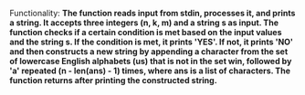 Functionality: **The function reads input from stdin, processes it, and prints a string. It accepts three integers (n, k, m) and a string s as input. The function checks if a certain condition is met based on the input values and the string s. If the condition is met, it prints 'YES'. If not, it prints 'NO' and then constructs a new string by appending a character from the set of lowercase English alphabets (us) that is not in the set win, followed by 'a' repeated (n - len(ans) - 1) times, where ans is a list of characters. The function returns after printing the constructed string.**